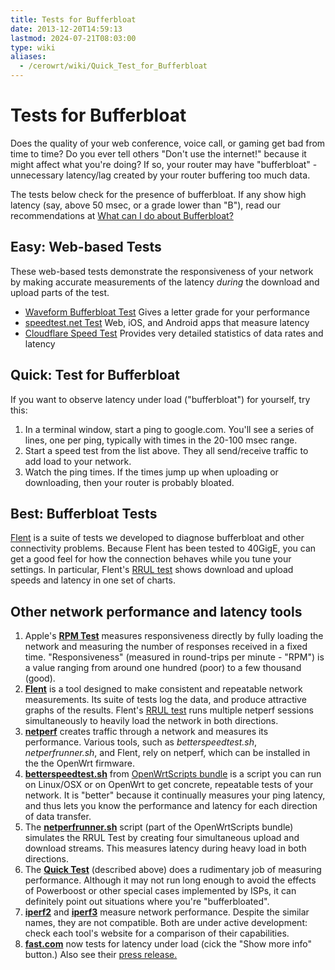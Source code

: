 ```yaml
---
title: Tests for Bufferbloat
date: 2013-12-20T14:59:13
lastmod: 2024-07-21T08:03:00
type: wiki
aliases:
  - /cerowrt/wiki/Quick_Test_for_Bufferbloat
---
```

# Tests for Bufferbloat

Does the quality of your web conference, voice call, or gaming
get bad from time to time?
Do you ever tell others "Don't use the internet!"
because it might affect what you're doing?
If so, your router may have "bufferbloat" -
unnecessary latency/lag created by your
router buffering too much data.

The tests below check for the presence of bufferbloat.
If any show high latency (say, above 50 msec,
or a grade lower than "B"),
read our recommendations at
[What can I do about Bufferbloat?](What_can_I_do_about_Bufferbloat.md)

## Easy: Web-based Tests

These web-based tests demonstrate the responsiveness of your network
by making accurate measurements of the latency *during*
the download and upload parts of the test.

* [Waveform Bufferbloat Test](https://www.waveform.com/tools/bufferbloat)
Gives a letter grade for your performance
* [speedtest.net Test](https://speedtest.net)
Web, iOS, and Android apps that measure latency
* [Cloudflare Speed Test](https://speed.cloudflare.com)
Provides very detailed statistics of data rates and latency

## Quick: Test for Bufferbloat

If you want to observe latency under load ("bufferbloat") for yourself,
try this:

1.  In a terminal window, start a ping to google.com.
    You'll see a series of lines,
    one per ping, typically with times in the 20-100 msec range.
2.  Start a speed test from the list above.
    They all send/receive traffic to add load to your network.
3.  Watch the ping times. If the times jump
    up when uploading or downloading,
    then your router is probably bloated.

## Best: Bufferbloat Tests

[Flent](https://flent.org) is a suite of tests we developed to diagnose bufferbloat and other
connectivity problems.
Because Flent has been tested to 40GigE, you can get a good feel
for how the connection behaves while you tune your settings.
In particular, Flent's [RRUL test](https://www.bufferbloat.net/projects/bloat/wiki/RRUL_Chart_Explanation/)
shows download and upload speeds and latency in one set of charts.

## Other network performance and latency tools

1. Apple's [**RPM Test**](https://github.com/network-quality/draft-ietf-ippm-responsiveness/blob/main/draft-ietf-ippm-responsiveness.md)
measures responsiveness directly by
fully loading the network and measuring the number of responses
received in a fixed time.
"Responsiveness" (measured in round-trips per minute - "RPM")
is a value ranging from around one hundred (poor) to a few thousand (good).
2.  [**Flent**](https://flent.org) is a tool designed to make
consistent and repeatable network measurements.
Its suite of tests 
log the data, and produce attractive graphs of the results.
Flent's [RRUL test](https://www.bufferbloat.net/projects/bloat/wiki/RRUL_Chart_Explanation/)
runs multiple netperf sessions simultaneously to heavily load 
the network in both directions.
3. [**netperf**](https://hewlettpackard.github.io/netperf/)
creates traffic through a network and measures its performance.
Various tools, such as _betterspeedtest.sh_, _netperfrunner.sh_, and Flent,
rely on netperf, which can be installed in the the OpenWrt firmware.
4.  **[betterspeedtest.sh](https://github.com/richb-hanover/OpenWrtScripts/blob/master/betterspeedtest.sh)**
from [OpenWrtScripts bundle](https://github.com/richb-hanover/OpenWrtScripts/blob/master/README.md)
    is a script you can run on Linux/OSX or on OpenWrt to get
    concrete, repeatable tests of your network. 
    It is "better" because it continually measures your ping
    latency, and thus lets you know the performance and latency for each
    direction of data transfer. 
5.  The **[netperfrunner.sh](https://github.com/richb-hanover/OpenWrtScripts/blob/master/netperfrunner.sh)**
script (part of the OpenWrtScripts bundle) simulates the
RRUL Test by creating four simultaneous upload and download streams.
This measures latency during heavy load in both directions.
6.  The **[Quick Test](#a-quick-test-for-bufferbloat)** (described above) does a rudimentary job of
    measuring performance. Although it may not run long enough to avoid
    the effects of Powerboost or other special cases implemented by
    ISPs, it can definitely point out situations where
    you're "bufferbloated".
7. [**iperf2**](https://sourceforge.net/projects/iperf2/) and
[**iperf3**](https://github.com/esnet/iperf#iperf3--a-tcp-udp-and-sctp-network-bandwidth-measurement-tool)
measure network performance.
Despite the similar names, they are not compatible.
Both are under active development:
check each tool's website for a comparison of their capabilities.
8. [**fast.com**](https://fast.com) now tests for latency under load
(cick the "Show more info" button.)
Also see their [press release.](https://media.netflix.com/en/company-blog/fast-com-now-measures-latency-and-upload-speed) 
